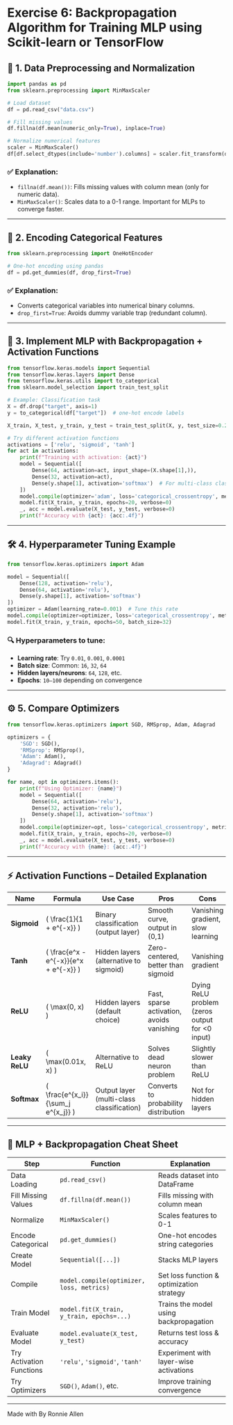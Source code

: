 # Exercise 6: Backpropagation Algorithm for Training MLP using Scikit-learn or TensorFlow

## 🔧 **1. Data Preprocessing and Normalization**

```python
import pandas as pd
from sklearn.preprocessing import MinMaxScaler

# Load dataset
df = pd.read_csv("data.csv")

# Fill missing values
df.fillna(df.mean(numeric_only=True), inplace=True)

# Normalize numerical features
scaler = MinMaxScaler()
df[df.select_dtypes(include='number').columns] = scaler.fit_transform(df.select_dtypes(include='number'))
```

### ✅ Explanation:
- `fillna(df.mean())`: Fills missing values with column mean (only for numeric data).
- `MinMaxScaler()`: Scales data to a 0-1 range. Important for MLPs to converge faster.

---

## 🧩 **2. Encoding Categorical Features**

```python
from sklearn.preprocessing import OneHotEncoder

# One-hot encoding using pandas
df = pd.get_dummies(df, drop_first=True)
```

### ✅ Explanation:
- Converts categorical variables into numerical binary columns.
- `drop_first=True`: Avoids dummy variable trap (redundant column).

---

## 🧠 **3. Implement MLP with Backpropagation + Activation Functions**

```python
from tensorflow.keras.models import Sequential
from tensorflow.keras.layers import Dense
from tensorflow.keras.utils import to_categorical
from sklearn.model_selection import train_test_split

# Example: Classification task
X = df.drop("target", axis=1)
y = to_categorical(df["target"])  # one-hot encode labels

X_train, X_test, y_train, y_test = train_test_split(X, y, test_size=0.2)

# Try different activation functions
activations = ['relu', 'sigmoid', 'tanh']
for act in activations:
    print(f"Training with activation: {act}")
    model = Sequential([
        Dense(64, activation=act, input_shape=(X.shape[1],)),
        Dense(32, activation=act),
        Dense(y.shape[1], activation='softmax')  # For multi-class classification
    ])
    model.compile(optimizer='adam', loss='categorical_crossentropy', metrics=['accuracy'])
    model.fit(X_train, y_train, epochs=20, verbose=0)
    _, acc = model.evaluate(X_test, y_test, verbose=0)
    print(f"Accuracy with {act}: {acc:.4f}")
```

---

## 🛠️ **4. Hyperparameter Tuning Example**

```python
from tensorflow.keras.optimizers import Adam

model = Sequential([
    Dense(128, activation='relu'),
    Dense(64, activation='relu'),
    Dense(y.shape[1], activation='softmax')
])
optimizer = Adam(learning_rate=0.001)  # Tune this rate
model.compile(optimizer=optimizer, loss='categorical_crossentropy', metrics=['accuracy'])
model.fit(X_train, y_train, epochs=50, batch_size=32)
```

### 🔍 Hyperparameters to tune:
- **Learning rate**: Try `0.01`, `0.001`, `0.0001`
- **Batch size**: Common: `16`, `32`, `64`
- **Hidden layers/neurons**: `64`, `128`, etc.
- **Epochs**: `10–100` depending on convergence

---

## ⚙️ **5. Compare Optimizers**

```python
from tensorflow.keras.optimizers import SGD, RMSprop, Adam, Adagrad

optimizers = {
    'SGD': SGD(),
    'RMSprop': RMSprop(),
    'Adam': Adam(),
    'Adagrad': Adagrad()
}

for name, opt in optimizers.items():
    print(f"Using Optimizer: {name}")
    model = Sequential([
        Dense(64, activation='relu'),
        Dense(32, activation='relu'),
        Dense(y.shape[1], activation='softmax')
    ])
    model.compile(optimizer=opt, loss='categorical_crossentropy', metrics=['accuracy'])
    model.fit(X_train, y_train, epochs=20, verbose=0)
    _, acc = model.evaluate(X_test, y_test, verbose=0)
    print(f"Accuracy with {name}: {acc:.4f}")
```

---

## ⚡ Activation Functions – Detailed Explanation

| **Name**     | **Formula**                             | **Use Case**                          | **Pros**                                  | **Cons**                                      |
|--------------|------------------------------------------|----------------------------------------|--------------------------------------------|-----------------------------------------------|
| **Sigmoid**  | \( \frac{1}{1 + e^{-x}} \)               | Binary classification (output layer)  | Smooth curve, output in (0,1)              | Vanishing gradient, slow learning             |
| **Tanh**     | \( \frac{e^x - e^{-x}}{e^x + e^{-x}} \)  | Hidden layers (alternative to sigmoid) | Zero-centered, better than sigmoid         | Vanishing gradient                            |
| **ReLU**     | \( \max(0, x) \)                         | Hidden layers (default choice)         | Fast, sparse activation, avoids vanishing  | Dying ReLU problem (zeros output for <0 input)|
| **Leaky ReLU** | \( \max(0.01x, x) \)                   | Alternative to ReLU                    | Solves dead neuron problem                 | Slightly slower than ReLU                     |
| **Softmax**  | \( \frac{e^{x_i}}{\sum_j e^{x_j}} \)     | Output layer (multi-class classification) | Converts to probability distribution    | Not for hidden layers                         |

---

## 📌 MLP + Backpropagation Cheat Sheet

| **Step**                              | **Function**                                      | **Explanation**                                                   |
|---------------------------------------|--------------------------------------------------|-------------------------------------------------------------------|
| Data Loading                          | `pd.read_csv()`                                  | Reads dataset into DataFrame                                     |
| Fill Missing Values                   | `df.fillna(df.mean())`                           | Fills missing with column mean                                   |
| Normalize                             | `MinMaxScaler()`                                 | Scales features to 0-1                                           |
| Encode Categorical                    | `pd.get_dummies()`                               | One-hot encodes string categories                                |
| Create Model                          | `Sequential([...])`                              | Stacks MLP layers                                                |
| Compile                               | `model.compile(optimizer, loss, metrics)`        | Set loss function & optimization strategy                        |
| Train Model                           | `model.fit(X_train, y_train, epochs=...)`        | Trains the model using backpropagation                          |
| Evaluate Model                        | `model.evaluate(X_test, y_test)`                 | Returns test loss & accuracy                                     |
| Try Activation Functions              | `'relu'`, `'sigmoid'`, `'tanh'`                  | Experiment with layer-wise activations                          |
| Try Optimizers                        | `SGD()`, `Adam()`, etc.                          | Improve training convergence                                    |

---
Made with By Ronnie Allen